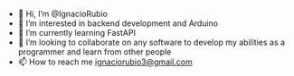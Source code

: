- 👋 Hi, I’m @IgnacioRubio
- 👀 I’m interested in backend development and Arduino
- 🌱 I’m currently learning FastAPI
- 💞️ I’m looking to collaborate on any software to develop my abilities as a programmer and learn from other people
- 📫 How to reach me ignaciorubio3@gmail.com

<!---
IgnacioRubio/IgnacioRubio is a ✨ special ✨ repository because its `README.md` (this file) appears on your GitHub profile.
You can click the Preview link to take a look at your changes.
--->
